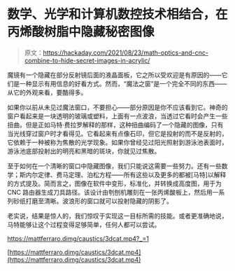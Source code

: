 # 数学、光学和计算机数控技术相结合，在丙烯酸树脂中隐藏秘密图像

> 原文：<https://hackaday.com/2021/08/23/math-optics-and-cnc-combine-to-hide-secret-images-in-acrylic/>

魔镜有一个隐藏在部分反射镜后面的液晶面板，它之所以受欢迎是有原因的——它们是一种显示有用信息的好看方式。然而，“魔法之窗”是一个完全不同的东西——从它的外观来看，要酷得多。

如果你以前从未见过魔法窗口，不要担心——部分原因是你不应该看到它。神奇的窗户看起来是一块透明的玻璃或塑料，上面有一点波浪，当透过它看时会产生一些扭曲。但是正如马特·费拉罗解释的那样，这种扭曲编码了一个隐藏的图像，只有当光线穿过窗户时才看得见。它看起来有点像石印，但它是投射的而不是反射的，它依赖于一种被称为焦散的光学现象。如果你曾经见过阳光照射到游泳池表面时，游泳池底部投射出的明亮和黑暗的斑块，你就见过焦散。

至于如何在一个清晰的窗口中隐藏图像，我们只能说这需要一些努力。还有一些数学；斯内尔定律、费马定理、泊松方程——所有这些以及更多的都被[马特]以解释的方式提及。简而言之，图像在软件中变形，标准化，并转换成高度图，用于为 CNC 路由器生成刀具路径。该设计由刳刨机雕刻在一张丙烯酸板上，然后用一系列砂纸打磨至清晰。波浪形的窗口就可以投射隐藏的阴影了。

老实说，结果是惊人的，我们惊叹于实现这一目标所需的技能。或者更准确地说，马特能够让这个过程变得足够简单，任何人都可以尝试。

 <https://mattferraro.dimg/caustics/3dcat.mp4?_=1>

[https://mattferraro.dimg/caustics/3dcat.mp4](https://mattferraro.dimg/caustics/3dcat.mp4)